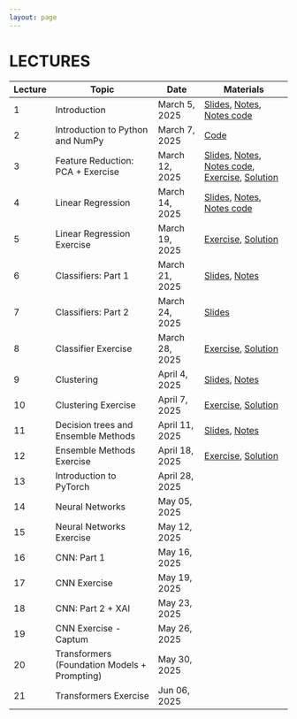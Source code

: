 ```yaml
---
layout: page
---
```


# LECTURES

| Lecture | Topic                                             | Date                | Materials |
|---------|---------------------------------------------------|---------------------|---------- |
| 1       | Introduction                                      | March 5, 2025       | [Slides](https://studentiunict-my.sharepoint.com/:b:/g/personal/simone_palazzo_unict_it/EYtBFAuI_TZCjtEb8kaVfKAB2Oshm1NNkU-s5BD7WFKxig?e=ttv7YD), [Notes](https://studentiunict-my.sharepoint.com/:b:/g/personal/simone_palazzo_unict_it/EfytM26ity9FtC7gsgW-MjMBmLFktm5qSQsx1DmopTustA?e=xPTb7S), [Notes code](https://studentiunict-my.sharepoint.com/:u:/g/personal/simone_palazzo_unict_it/EUTLU2QSepRAuNxUg6Q9CCcBpqz-QHnEg3gTJ_eIBELcMg?e=2DLndz)  |
| 2       | Introduction to Python and NumPy                  | March 7, 2025       | [Code](https://drive.google.com/file/d/1lKO-5PazdIo0f5hG6jUPvlCcpy6QL4BB/view?usp=sharing)    |
| 3       | Feature Reduction: PCA + Exercise                 | March 12, 2025      | [Slides](https://studentiunict-my.sharepoint.com/:b:/g/personal/simone_palazzo_unict_it/EceeUhhWm1hAin3HyQPpqFcBkf8Y0cYmqve4CbkOdGRdsg?e=tFanFa), [Notes](https://studentiunict-my.sharepoint.com/:b:/g/personal/simone_palazzo_unict_it/EVkrO15bhiJPnt4JEMozBu8BVOp65rjien7mDXHLywbc4Q?e=PRgO5J), [Notes code](https://studentiunict-my.sharepoint.com/:u:/g/personal/simone_palazzo_unict_it/EbTIu6xaU0BKsXqBIJc4B8EBPPxM_k3XDAqVMOClMq-4mA?e=YYunmh), [Exercise](https://studentiunict-my.sharepoint.com/:u:/g/personal/simone_palazzo_unict_it/EX4D6uBm84tCrPMeYKITsGcBWLhGndzLYnf0yCI1kSOX1A?e=r2smFT), [Solution](https://studentiunict-my.sharepoint.com/:u:/g/personal/simone_palazzo_unict_it/EcvqZWwP31dNnuBMF0X4bnkBjq2BtR_Xc6qPbuc-lMhh5Q?e=oxXzes) |
| 4       | Linear Regression                                 | March 14, 2025      | [Slides](https://studentiunict-my.sharepoint.com/:b:/g/personal/simone_palazzo_unict_it/EZ7AX9UBL2tLq3S57OpW8fIBf1w2sR7YanUwaZdTfPXz5g?e=fvRdoH), [Notes](https://studentiunict-my.sharepoint.com/:b:/g/personal/simone_palazzo_unict_it/ESnsJzxlNs9IpA-yqqRuC5UBB7NmmI27qRJRYT7cMjRa_A?e=96RM5H), [Notes code](https://studentiunict-my.sharepoint.com/:u:/g/personal/simone_palazzo_unict_it/ERHuMjp2RS5Ovi9tou9Id2gBYMxteF-afr_PbR0w6J7sPg?e=aKlMLO) |
| 5       | Linear Regression Exercise                        | March 19, 2025      | [Exercise](https://studentiunict-my.sharepoint.com/:u:/g/personal/simone_palazzo_unict_it/EemmIZ-e3jhJqsLflTI3OMgB74QC2DGu7qbsfT8g62ghng?e=vfqbIn), [Solution](https://studentiunict-my.sharepoint.com/:u:/g/personal/concetto_spampinato_unict_it/EfNxuGktpppJn9ZhzgM4aIUBTDw4vscjOdB5HOItK7-h9A?e=pkrU4w)    |
| 6       | Classifiers: Part 1                               | March 21, 2025      | [Slides](https://studentiunict-my.sharepoint.com/:b:/g/personal/concetto_spampinato_unict_it/EUGTVocAUwxHiCPc1GnX9vUBleNSawB1CrPpsEPqDr51Ag?e=aaLufH), [Notes](https://studentiunict-my.sharepoint.com/:b:/g/personal/concetto_spampinato_unict_it/EYX7dY7hs7dFo6k8gjKkW-gBM36EGZUp1e5_pHBKMOa8Og?e=dK9U5c)    |
  | 7       | Classifiers: Part 2                     | March 24, 2025      |   [Slides](https://studentiunict-my.sharepoint.com/:b:/g/personal/concetto_spampinato_unict_it/EUGTVocAUwxHiCPc1GnX9vUBleNSawB1CrPpsEPqDr51Ag?e=aaLufH)   |
| 8       | Classifier Exercise                               | March 28, 2025      | [Exercise](https://studentiunict-my.sharepoint.com/:u:/g/personal/simone_palazzo_unict_it/ES9zjP4MAuROv-foMpc1f5gBrL_nzTYkztPf4E6JJWOh2w?e=phhCdO), [Solution](https://studentiunict-my.sharepoint.com/:u:/g/personal/concetto_spampinato_unict_it/ETqtqOi5x7BFoUShcuI74wUBbAlt2mcXOZU_blqW74FHAw?e=PHUUjb)    |
| 9       | Clustering                                        | April 4, 2025       | [Slides](https://studentiunict-my.sharepoint.com/:b:/g/personal/simone_palazzo_unict_it/EaOWMcOZcxdMjWd4GeDfvN8BkB1dVizKB_oubktpEba5jw?e=z01HvR), [Notes](https://studentiunict-my.sharepoint.com/:b:/g/personal/simone_palazzo_unict_it/ESh0Gra4x-BLmXQucXY--gYBeMnOaHGbRpCThoSgQ4ZSCQ?e=k1BCCH)    |
| 10      | Clustering Exercise                               | April 7, 2025       | [Exercise](https://studentiunict-my.sharepoint.com/:u:/g/personal/simone_palazzo_unict_it/EXgGIbe6gl5Cql7jWttROksBWpBmiS7knerk8mLq1E8-GQ?e=BEP2Tw), [Solution](https://studentiunict-my.sharepoint.com/:u:/g/personal/concetto_spampinato_unict_it/Ebe34xGAxPBKvofmh_QN79gB3Tf8m95mBdTVTgqNGow-tA?e=3KQ880)    |
| 11      | Decision trees and Ensemble Methods                                  | April 11, 2025      |  [Slides](https://studentiunict-my.sharepoint.com/:b:/g/personal/concetto_spampinato_unict_it/Eb_XLgOHnzxLn1SpiCSx4ogBKHKFPMd7x7VV6WdmrisAiw?e=UPYFhO), [Notes](https://studentiunict-my.sharepoint.com/:b:/g/personal/concetto_spampinato_unict_it/EUIXpuJyw7NAs5sdQDWYm9MBE9GpTh7t25RToDnzeGo6Rg?e=rCuQXz)   |
| 12      | Ensemble Methods Exercise                         | April 18, 2025      |  [Exercise](https://studentiunict-my.sharepoint.com/:u:/g/personal/concetto_spampinato_unict_it/EeMiT2gPaj1MpirnTOp6csIBIxTxi8-MiLyfufFBBYGBVQ?e=6ecx1Y), [Solution](https://studentiunict-my.sharepoint.com/:u:/g/personal/concetto_spampinato_unict_it/EWdRdRIDq21Dn87ROzpj7lEBYBz80SbycUpU-BivDpqLYw?e=tpYcf2)   |
| 13      | Introduction to PyTorch                           | April 28, 2025      |     |
| 14      | Neural Networks                                   | May 05, 2025      |     |
| 15      | Neural Networks Exercise                          | May 12, 2025        |     |
| 16      | CNN: Part 1                                       | May 16, 2025        |     |
| 17      | CNN Exercise                                      | May 19, 2025        |     |
| 18      | CNN: Part 2 + XAI                                 | May 23, 2025        |     |
| 19      | CNN Exercise - Captum                             | May 26, 2025        |     |
| 20      | Transformers (Foundation Models + Prompting)      | May 30, 2025        |     |
| 21      | Transformers Exercise                             | Jun 06, 2025        |     |

